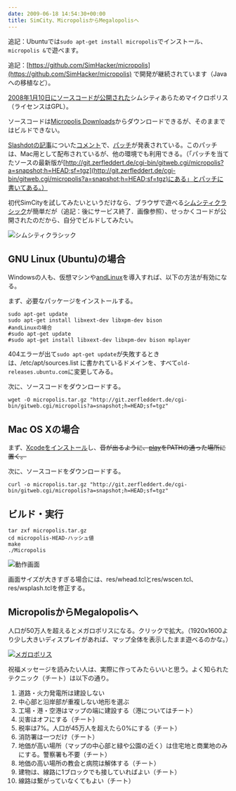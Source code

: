 ```yaml
---
date: 2009-06-18 14:54:30+00:00
title: SimCity、MicropolisからMegalopolisへ
---
```


追記：Ubuntuでは`sudo apt-get install micropolis`でインストール、`micropolis &`で遊べます。

追記：[https://github.com/SimHacker/micropolis](https://github.com/SimHacker/micropolis) で開発が継続されています（Javaへの移植など）。

[2008年1月10日にソースコードが公開された](http://weblogs.asp.net/bsimser/archive/2008/01/10/simcity-source-code-released-to-the-wild-let-the-ports-begin.aspx)シムシティあらためマイクロポリス（ライセンスはGPL）。

ソースコードは[Micropolis Downloads](http://www.donhopkins.com/home/micropolis/)からダウンロードできるが、そのままではビルドできない。

[Slashdotの記事](http://developers.slashdot.org/article.pl?sid=08/01/12/1846256)についた[コメント](http://slashdot.org/comments.pl?sid=416222&cid=22020626)で、[パッチ](http://rmdir.de/~michael/micropolis_mac-osx.patch)が発表されている。このパッチは、Mac用として配布されているが、他の環境でも利用できる。（「パッチを当てたソースの最新版が[http://git.zerfleddert.de/cgi-bin/gitweb.cgi/micropolis?a=snapshot;h=HEAD;sf=tgz](http://git.zerfleddert.de/cgi-bin/gitweb.cgi/micropolis?a=snapshot;h=HEAD;sf=tgz)にある」とパッチに書いてある。）

初代SimCityを試してみたいというだけなら、ブラウザで遊べる[シムシティクラシック](https://web.archive.org/web/20130627163858/http://www.japan.ea.com:80/simcity4/playonline.html)が簡単だが（追記：後にサービス終了．画像参照）、せっかくコードが公開されたのだから、自分でビルドしてみたい。

![シムシティクラシック](https://taroyabuki.github.io/images/simcity/simcity-classics.png)

## GNU Linux (Ubuntu)の場合

Windowsの人も、仮想マシンや[andLinux](http://www.andlinux.org/index.php)を導入すれば、以下の方法が有効になる。

まず、必要なパッケージをインストールする。

```{bash}
sudo apt-get update
sudo apt-get install libxext-dev libxpm-dev bison
#andLinuxの場合
#sudo apt-get update
#sudo apt-get install libxext-dev libxpm-dev bison mplayer
```

404エラーが出て`sudo apt-get update`が失敗するときは、/etc/apt/sources.list に書かれているドメインを、すべて`old-releases.ubuntu.com`に変更してみる。

次に、ソースコードをダウンロードする。

```{bash}
wget -O micropolis.tar.gz "http://git.zerfleddert.de/cgi-bin/gitweb.cgi/micropolis?a=snapshot;h=HEAD;sf=tgz"
```

## Mac OS Xの場合

まず、[Xcodeをインストール](http://developer.apple.com/xcode/)し、<del>音が出るように、[play](http://www.hieper.nl/html/play.html)をPATHの通った場所に置く。</del>

次に、ソースコードをダウンロードする。

```{bash}
curl -o micropolis.tar.gz "http://git.zerfleddert.de/cgi-bin/gitweb.cgi/micropolis?a=snapshot;h=HEAD;sf=tgz"
```

## ビルド・実行

```{bash}
tar zxf micropolis.tar.gz
cd micropolis-HEAD-ハッシュ値
make
./Micropolis
```

![動作画面](https://taroyabuki.github.io/images/simcity/simcity.png)

画面サイズが大きすぎる場合には、res/whead.tclとres/wscen.tcl、res/wsplash.tclを修正する。

## MicropolisからMegalopolisへ

人口が50万人を超えるとメガロポリスになる。クリックで拡大。（1920x1600より少し大きいディスプレイがあれば、マップ全体を表示したまま遊べるのかな。）

[![メガロポリス](https://taroyabuki.github.io/images/simcity/megalopolis-th.jpg)](https://taroyabuki.github.io/images/simcity/megalopolis.png)

祝福メッセージを読みたい人は、実際に作ってみたらいいと思う。よく知られたテクニック（チート）は以下の通り。

1. 道路・火力発電所は建設しない
2. 中心部と沿岸部が重複しない地形を選ぶ
3. 工場・港・空港はマップの端に建設する（港についてはチート）
4. 災害はオフにする（チート）
5. 税率は7%。人口が45万人を超えたら0%にする（チート）
6. 消防署は一つだけ（チート）
7. 地価が高い場所（マップの中心部と緑や公園の近く）は住宅地と商業地のみにする。警察署も不要（チート）
8. 地価の高い場所の教会と病院は解体する（チート）
9. 建物は、線路に1ブロックでも接していればよい（チート）
10. 線路は繋がっていなくてもよい（チート）
